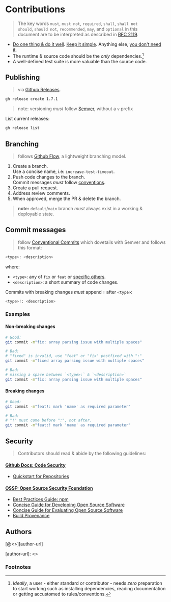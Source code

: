# Contributions

> The key words `must`, `must not`, `required`, `shall`, `shall not`    
> `should`, `should not`, `recommended`, `may`, and `optional` in this   
> document are to be interpreted as described in [RFC 2119][rfc-2119]. 

- [Do one thing & do it well][done]. [Keep it simple][kiss]. 
  Anything else, [you don't need it][yagni].  
- The runtime & source code should be the *only* dependencies.[^1]
- A well-defined test suite is more valuable than the source code.

## Publishing

> via [Github Releases][gh-relea].

```bash
gh release create 1.7.1
```

> note: versioning *must* follow [Semver][semver], without a `v` prefix 

List current releases:

```bash
gh release list
```  

## Branching

> follows [Github Flow][ghb-flow], a lightweight branching model.

1. Create a branch.  
   Use a concise name, i.e: `increase-test-timeout`.
2. Push code changes to the branch.  
   Commit messages *must* follow [conventions](#commit-messages).
4. Create a pull request.
5. Address review comments.
6. When approved, merge the PR & delete the branch.

> **note:** `default`/`main` branch *must* always
> exist in a working & deployable state.

## Commit messages
 
> follow [Conventional Commits][cc-about] which dovetails with Semver and 
> follows this format:

```bash
<type>: <description>
```

where:

- `<type>`: any of `fix` or `feat` or [specific others][cc-specs].
- `<description>`: a short summary of code changes.

Commits with breaking changes *must* append `!` after `<type>`:

```bash
<type>!: <description>
```

### Examples

#### Non-breaking changes

```bash
# Good:
git commit -m"fix: array parsing issue with multiple spaces"

# Bad:
# "fixed" is invalid, use "feat" or "fix" postfixed with ":"
git commit -m"fixed array parsing issue with multiple spaces"

# Bad:
# missing a space between `<type>:` & `<description>`
git commit -m"fix: array parsing issue with multiple spaces"
```

#### Breaking changes

```bash
# Good:
git commit -m"feat!: mark 'name' as required parameter"

# Bad:
# "!" must come before ":", not after.
git commit -m"feat:! mark 'name' as required parameter"
```

## Security 

> Contributors should read & abide by the following guidelines:

#### [Github Docs: Code Security][ghcs-wsite]
  
- [Quickstart for Repositories ][ghcs-quick]

#### [OSSF: Open Source Security Foundation][ossf-wsite]

- [Best Practices Guide: npm][ossf-npm-g]
- [Concise Guide for Developing Open Source Software][ossf-dev-g]
- [Concise Guide for Evaluating Open Source Software][ossf-dep-g]
- [Build Provenance][ossf-build]

## Authors

[@<<author>>][author-url]

[semver]: https://semver.org/
[done]: https://en.wikipedia.org/wiki/Unix_philosophy#Do_One_Thing_and_Do_It_Well
[pola]: https://en.wikipedia.org/wiki/Principle_of_least_astonishment
[kiss]: https://en.wikipedia.org/wiki/KISS_principle
[yagni]: https://en.wikipedia.org/wiki/You_aren%27t_gonna_need_it#

[ghb-flow]: https://docs.github.com/en/get-started/using-github/github-flow
[cc-about]: https://www.conventionalcommits.org/en/v1.0.0/#summary
[cc-specs]: https://www.conventionalcommits.org/en/v1.0.0/#specification
[rfc-2119]: https://www.ietf.org/rfc/rfc2119.txt

[ghcs-wsite]: https://docs.github.com/en/code-security
[ghcs-quick]: https://docs.github.com/en/code-security/getting-started/quickstart-for-securing-your-repository
[ossf-wsite]: https://openssf.org/
[ossf-npm-g]: https://github.com/ossf/package-manager-best-practices/blob/f51988aee8a9a1ab0436bbba61c1e94d7270683a/published/npm.md#readme
[ossf-score]: https://github.com/ossf/scorecard/blob/1bbae1ab91b1fbca1bf4c6e2307491d062a60cfb/README.md
[ossf-dep-g]: https://github.com/ossf/wg-best-practices-os-developers/blob/fe5ae8781b94c9b1c9e7cb9835ffffa7674ed510/docs/Concise-Guide-for-Evaluating-Open-Source-Software.md
[ossf-dev-g]: https://github.com/ossf/wg-best-practices-os-developers/blob/fe5ae8781b94c9b1c9e7cb9835ffffa7674ed510/docs/Concise-Guide-for-Developing-More-Secure-Software.md
[ossf-build]: https://github.com/ossf/wg-securing-software-repos/blob/8ccb8a6973beeea7c6bc42af0ef2854b2fa7af0d/docs/build-provenance-for-all-package-registries.md

[ps-build]: https://docs.npmjs.com/generating-provenance-statements
[npm-site]: https://www.npmjs.com/package/@nicholaswmin/fsm?activeTab=versions
[gh-relea]: https://docs.github.com/en/repositories/releasing-projects-on-github/about-releases

[author-url]: <<author-url>>

### Footnotes 

[^1]: *Ideally*, a user - either standard or contributor - needs *zero* 
      preparation to start working such as installing dependencies, 
      reading documentation or getting accustomed to rules/conventions.
